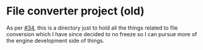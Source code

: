 
File converter project (old)
============================

As per [#34](https://github.com/ultraq/redhorizon/issues/34), this is a
directory just to hold all the things related to file conversion which I have
since decided to no freeze so I can pursue more of the engine development side
of things.
